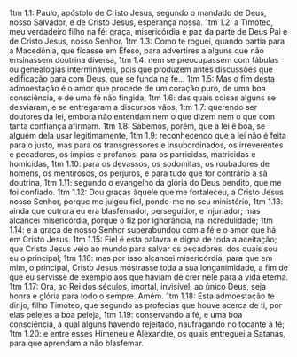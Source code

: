 1tm 1.1: Paulo, apóstolo de Cristo Jesus, segundo o mandado de Deus, nosso Salvador, e de Cristo Jesus, esperança nossa.
1tm 1.2: a Timóteo, meu verdadeiro filho na fé: graça, misericórdia e paz da parte de Deus Pai e de Cristo Jesus, nosso Senhor.
1tm 1.3: Como te roguei, quando partia para a Macedônia, que ficasse em Éfeso, para advertires a alguns que não ensinassem doutrina diversa,
1tm 1.4: nem se preocupassem com fábulas ou genealogias intermináveis, pois que produzem antes discussões que edificação para com Deus, que se funda na fé...
1tm 1.5: Mas o fim desta admoestação é o amor que procede de um coração puro, de uma boa consciência, e de uma fé não fingida;
1tm 1.6: das quais coisas alguns se desviaram, e se entregaram a discursos vãos,
1tm 1.7: querendo ser doutores da lei, embora não entendam nem o que dizem nem o que com tanta confiança afirmam.
1tm 1.8: Sabemos, porém, que a lei é boa, se alguém dela usar legitimamente,
1tm 1.9: reconhecendo que a lei não é feita para o justo, mas para os transgressores e insubordinados, os irreverentes e pecadores, os ímpios e profanos, para os parricidas, matricidas e homicidas,
1tm 1.10: para os devassos, os sodomitas, os roubadores de homens, os mentirosos, os perjuros, e para tudo que for contrário à sã doutrina,
1tm 1.11: segundo o evangelho da glória do Deus bendito, que me foi confiado.
1tm 1.12: Dou graças àquele que me fortaleceu, a Cristo Jesus nosso Senhor, porque me julgou fiel, pondo-me no seu ministério,
1tm 1.13: ainda que outrora eu era blasfemador, perseguidor, e injuriador; mas alcancei misericórdia, porque o fiz por ignorância, na incredulidade;
1tm 1.14: e a graça de nosso Senhor superabundou com a fé e o amor que há em Cristo Jesus.
1tm 1.15: Fiel é esta palavra e digna de toda a aceitação; que Cristo Jesus veio ao mundo para salvar os pecadores, dos quais sou eu o principal;
1tm 1.16: mas por isso alcancei misericórdia, para que em mim, o principal, Cristo Jesus mostrasse toda a sua longanimidade, a fim de que eu servisse de exemplo aos que haviam de crer nele para a vida eterna.
1tm 1.17: Ora, ao Rei dos séculos, imortal, invisível, ao único Deus, seja honra e glória para todo o sempre. Amém.
1tm 1.18: Esta admoestação te dirijo, filho Timóteo, que segundo as profecias que houve acerca de ti, por elas pelejes a boa peleja,
1tm 1.19: conservando a fé, e uma boa consciência, a qual alguns havendo rejeitado, naufragando no tocante à fé;
1tm 1.20: e entre esses Himeneu e Alexandre, os quais entreguei a Satanás, para que aprendam a não blasfemar.

